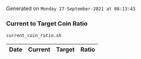 Generated on `Monday 27-September-2021 at 08:13:43`

### Current to Target Coin Ratio
`current_coin_ratio.sh`

Date|Current|Target|Ratio
---|---|---|---
